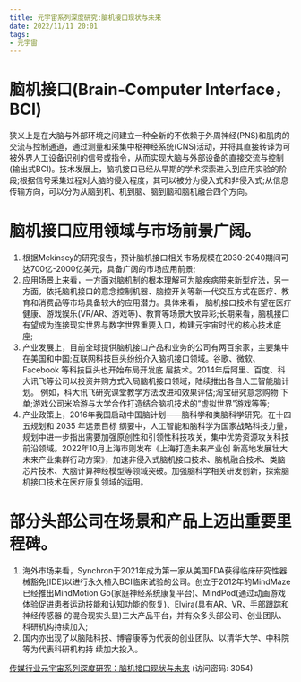 ```yaml
---
title: 元宇宙系列深度研究:脑机接口现状与未来
date: 2022/11/11 20:01
tags:
- 元宇宙
---
```

# 脑机接口(Brain-Computer Interface，BCI)
狭义上是在大脑与外部环境之间建立一种全新的不依赖于外周神经(PNS)和肌肉的交流与控制通道，通过测量和采集中枢神经系统(CNS)活动，并将其直接转译为可被外界人工设备识别的信号或指令，从而实现大脑与外部设备的直接交流与控制(输出式BCI)。技术发展上，脑机接口已经从早期的学术探索进入到应用实验的阶段;根据信号采集过程对大脑的侵入程度，其可以被分为侵入式和非侵入式;从信息传输方向，可以分为从脑到机、机到脑、脑到脑和脑机融合四个方向。

# 脑机接口应用领域与市场前景广阔。
1. 根据Mckinsey的研究报告，预计脑机接口相关市场规模在2030-2040期间可达700亿-2000亿美元，具备广阔的市场应用前景;
2. 应用场景上来看，一方面对脑机制的根本理解可为脑疾病带来新型疗法，另一方面，依托脑机接口的意念控制机器、脑控开关等新一代交互方式在医疗、教育和消费品等市场具备较大的应用潜力。具体来看， 脑机接口技术有望在医疗健康、游戏娱乐(VR/AR、游戏等)、教育等场景大放异彩;长期来看，脑机接口有望成为连接现实世界与数字世界重要入口，构建元宇宙时代的核心技术底座;
3. 产业发展上，目前全球提供脑机接口产品和业务的公司有两百余家，主要集中在美国和中国;互联网科技巨头纷纷介入脑机接口领域。谷歌、微软、Facebook 等科技巨头也开始布局开发底 层技术。2014年后阿里、百度、科大讯飞等公司以投资并购方式入局脑机接口领域，陆续推出各自人工智能脑计划。 例如，科大讯飞研究课堂教学方法改进和效果评估;淘宝研究意念购物 下单;游戏公司米哈游与大学合作打造结合脑机技术的“虚拟世界”游戏等等;
4. 产业政策上，2016年我国启动中国脑计划——脑科学和类脑科学研究。在十四五规划和 2035 年远景目标 纲要中，人工智能和脑科学为国家战略科技力量，规划中进一步指出需要加强原创性和引领性科技攻关，集中优势资源攻关科技前沿领域。2022年10月上海市则发布《上海打造未来产业创 新高地发展壮大未来产业集群行动方案》，加速非侵入式脑机接口技术、脑机融合技术、类脑芯片技术、大脑计算神经模型等领域突破。加强脑科学相关研发创新，探索脑机接口技术在医疗康复领域的运用。

# 部分头部公司在场景和产品上迈出重要里程碑。
1. 海外市场来看，Synchron于2021年成为第一家从美国FDA获得临床研究性器械豁免(IDE)以进行永久植入BCI临床试验的公司。创立于2012年的MindMaze已经推出MindMotion Go(家庭神经系统康复平台)、MindPod(通过动画游戏体验促进患者运动技能和认知功能的恢复)、Elvira(具有AR、VR、手部跟踪和神经传感器 的混合现实头显)三大产品平台，并有众多头部公司、创业团队、科研机构持续加入;
2. 国内亦出现了以脑陆科技、博睿康等为代表的创业团队、以清华大学、中科院等为代表科研机构持 续加大投入。

[传媒行业元宇宙系列深度研究：脑机接口现状与未来](https://url12.ctfile.com/f/3948612-722962428-dd74b7?p=3054)
(访问密码: 3054)

